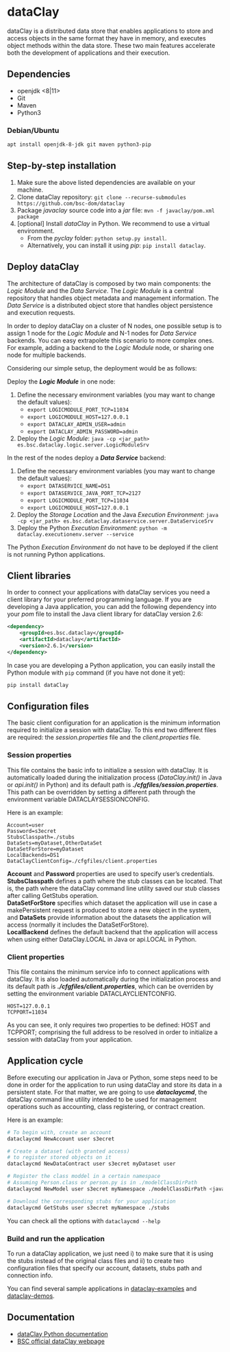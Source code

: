 # dataClay

dataClay is a distributed data store that enables applications to store and access objects in the same format they have in memory, and executes object methods within the data store. These two main features accelerate both the development of applications and their execution.

## Dependencies

- openjdk <8|11>
- Git
- Maven
- Python3

### Debian/Ubuntu

```bash
apt install openjdk-8-jdk git maven python3-pip
```

## Step-by-step installation

1. Make sure the above listed dependencies are available on your machine.
2. Clone dataClay repository: `git clone --recurse-submodules https://github.com/bsc-dom/dataclay`
3. Package *javaclay* source code into a *jar* file: `mvn -f javaclay/pom.xml package`
4. [optional] Install *dataClay* in Python. We recommend to use a virtual environment.
   - From the *pyclay* folder: `python setup.py install`.
   - Alternatively, you can install it using *pip*: `pip install dataclay`.

## Deploy dataClay

The architecture of dataClay is composed by two main components: the *Logic Module* and the *Data Service*. The *Logic Module* is a central repository that handles object metadata and management information. The *Data Service* is a distributed object store that handles object persistence and execution requests.

In order to deploy dataClay on a cluster of N nodes, one possible setup is to assign 1 node for the *Logic Module* and N-1 nodes for *Data Service* backends. You can easy extrapolete this scenario to more complex ones. For example, adding a backend to the *Logic Module* node, or sharing one node for multiple backends.

Considering our simple setup, the deployment would be as follows:

Deploy the ***Logic Module*** in one node:

1. Define the necessary environment variables (you may want to change the default values):
   - `export LOGICMODULE_PORT_TCP=11034`
   - `export LOGICMODULE_HOST=127.0.0.1`
   - `export DATACLAY_ADMIN_USER=admin`
   - `export DATACLAY_ADMIN_PASSWORD=admin`
   <!-- - export DATACLAY_HOME=. -->
   <!-- - `export STORAGE_METADATA_PATH=./dataclay/metadata` -->
   <!-- - `export STORAGE_PATH=./dataclay/storage` -->
2. Deploy the *Logic Module*: `java -cp <jar_path> es.bsc.dataclay.logic.server.LogicModuleSrv`

In the rest of the nodes deploy a ***Data Service*** backend:

1. Define the necessary environment variables (you may want to change the default values):
   - `export DATASERVICE_NAME=DS1`
   - `export DATASERVICE_JAVA_PORT_TCP=2127`
   - `export LOGICMODULE_PORT_TCP=11034`
   - `export LOGICMODULE_HOST=127.0.0.1`
   <!-- - export DATACLAY_HOME=. -->
   <!-- - `export STORAGE_METADATA_PATH=./dataclay/metadata` -->
   <!-- - `export STORAGE_PATH=./dataclay/storage` -->
   <!-- - export DEPLOY_PATH_SRC=. -->
   <!-- - export DEPLOY_PATH=. -->
2. Deploy the *Storage Location* and the Java *Execution Environment*: `java -cp <jar_path> es.bsc.dataclay.dataservice.server.DataServiceSrv`
3. Deploy the Python *Execution Environment*: `python -m dataclay.executionenv.server --service`

The Python *Execution Environment* do not have to be deployed if the client is not running Python applications.

## Client libraries

In order to connect your applications with dataClay services you need a client library for your preferred programming language. If you are developing a Java application, you can add the following dependency into your *pom* file to install the Java client library for dataClay version 2.6:

```xml
<dependency>
    <groupId>es.bsc.dataclay</groupId>
    <artifactId>dataclay</artifactId>
    <version>2.6.1</version>
</dependency>
```

In case you are developing a Python application, you can easily install the Python module with `pip` command (if you have not done it yet):

```bash
pip install dataClay
```

## Configuration files

The basic client configuration for an application is the minimum information required to initialize a session with dataClay. To  this end two different files are required: the *session.properties* file and the *client.properties* file.

### Session properties

This file contains the basic info to initialize a session with dataClay. It is automatically loaded during the initialization process (*DataClay.init()* in Java or *api.init()* in Python) and its default path is ***./cfgfiles/session.properties***. This path can be overridden by setting a different path through the environment variable DATACLAYSESSIONCONFIG.

Here is an example:

```Properties
Account=user
Password=s3ecret
StubsClasspath=./stubs
DataSets=myDataset,OtherDataSet
DataSetForStore=myDataset
LocalBackends=DS1
DataClayClientConfig=./cfgfiles/client.properties
```

**Account** and **Password** properties are used to specify user’s credentials.  
**StubsClasspath** defines a path where the stub classes can be located. That is, the path where the dataClay command line utility saved our stub classes after calling GetStubs operation.  
**DataSetForStore** specifies which dataset the application will use in case a makePersistent request is produced to store a new object in the system, and **DataSets** provide information about the datasets the application will access (normally it includes the DataSetForStore).  
**LocalBackend** defines the default backend that the application will access when using either DataClay.LOCAL in Java or api.LOCAL in Python.

### Client properties

This file contains the minimum service info to connect applications with dataClay. It is also loaded automatically during the initialization process and its default path is ***./cfgfiles/client.properties***, which can be overriden by setting the environment variable DATACLAYCLIENTCONFIG.

```Properties
HOST=127.0.0.1
TCPPORT=11034
```

As you can see, it only requires two properties to be defined: HOST and TCPPORT; comprising the full address to be resolved in order to initialize a session with dataClay from your application.

## Application cycle

Before executing our application in Java or Python, some steps need to be done in order for the application to run using dataClay and store its data in a persistent state. For that matter, we are going to use ***dataclaycmd***, the dataClay command line utility intended to be used for management operations such as accounting, class registering, or contract creation.

Here is an example:

```bash
# To begin with, create an account
dataclaycmd NewAccount user s3ecret

# Create a dataset (with granted access)
# to register stored objects on it
dataclaycmd NewDataContract user s3ecret myDataset user

# Register the class moddel in a certain namespace
# Assuming Person.class or person.py is in ./modelClassDirPath
dataclaycmd NewModel user s3ecret myNamespace ./modelClassDirPath <java | python>

# Download the corresponding stubs for your application
dataclaycmd GetStubs user s3ecret myNamespace ./stubs
```

You can check all the options with `dataclaycmd --help`

### Build and run the application

To run a dataClay application, we just need i) to make sure that it is using the stubs instead of
the original class files and ii) to create two configuration files that specify our account, datasets,
stubs path and connection info.

You can find several sample applications in [dataclay-examples](https://github.com/bsc-dom/dataclay-examples) and [dataclay-demos](https://github.com/bsc-dom/dataclay-demos).

<!-- ## Tracing -->

<!-- ## Federation -->

## Documentation

- [dataClay Python documentation](https://pyclay.readthedocs.io/en/latest/)
- [BSC official dataClay webpage](https://www.bsc.es/research-and-development/software-and-apps/software-list/dataclay/documentation)
